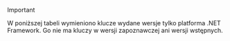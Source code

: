 
> [!IMPORTANT]
> W poniższej tabeli wymieniono klucze wydane wersje tylko platforma .NET Framework. Go nie ma kluczy w wersji zapoznawczej ani wersji wstępnych.
